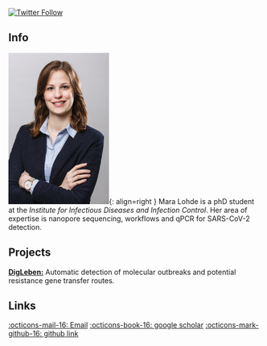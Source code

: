 [![Twitter Follow](https://img.shields.io/twitter/follow/maralohde.svg?style=social)](https://twitter.com/maralohde) 

## Info

![mara](images/mara.png){: align=right }
Mara Lohde is a phD student at the *Institute for Infectious Diseases and Infection Control*. Her area of expertise is nanopore sequencing, workflows and qPCR for SARS-CoV-2 detection. 

## Projects

[**DigLeben:**](https://digleben.uni-jena.de/projekte/projekt-4-automatische-detektion-von-potenziellen-resistenzgen-transferrouten/) Automatic detection of molecular outbreaks and potential resistance gene transfer routes.

## Links
[:octicons-mail-16: Email](mailto:mara.lohde@med.uni-jena.de)
[:octicons-book-16: google scholar](https://scholar.google.com/citations?user=2LERS0QAAAAJ&hl=en) 
[:octicons-mark-github-16: github link](https://github.com/maralohde)
